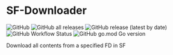 # SF-Downloader
![GitHub](https://img.shields.io/github/license/omski/SF-Downloader?style=for-the-badge) ![GitHub all releases](https://img.shields.io/github/downloads/omski/SF-Downloader/total?style=for-the-badge) ![GitHub release (latest by date)](https://img.shields.io/github/v/release/omski/SF-Downloader?style=for-the-badge) ![GitHub Workflow Status](https://img.shields.io/github/workflow/status/omski/SF-Downloader/Go?style=for-the-badge) ![GitHub go.mod Go version](https://img.shields.io/github/go-mod/go-version/omski/SF-Downloader?style=for-the-badge)

Download all contents from a specified FD in SF
